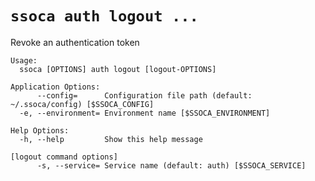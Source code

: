 # `ssoca auth logout ...`

Revoke an authentication token

    Usage:
      ssoca [OPTIONS] auth logout [logout-OPTIONS]
    
    Application Options:
          --config=      Configuration file path (default: ~/.ssoca/config) [$SSOCA_CONFIG]
      -e, --environment= Environment name [$SSOCA_ENVIRONMENT]
    
    Help Options:
      -h, --help         Show this help message
    
    [logout command options]
          -s, --service= Service name (default: auth) [$SSOCA_SERVICE]
    
